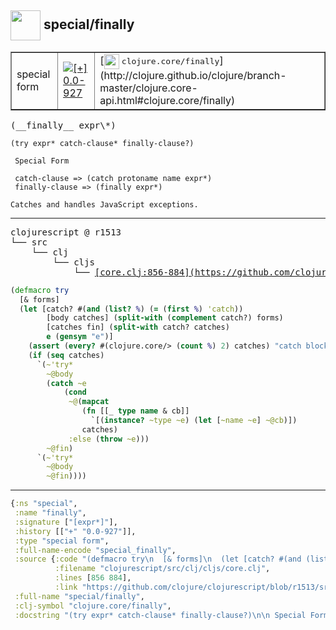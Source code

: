 ## <img width="48px" valign="middle" src="http://i.imgur.com/Hi20huC.png"> special/finally

 <table border="1">
<tr>
<td>special form</td>
<td><a href="https://github.com/cljsinfo/api-refs/tree/0.0-927"><img valign="middle" alt="[+] 0.0-927" src="https://img.shields.io/badge/+-0.0--927-lightgrey.svg"></a> </td>
<td>
[<img height="24px" valign="middle" src="http://i.imgur.com/1GjPKvB.png"> <samp>clojure.core/finally</samp>](http://clojure.github.io/clojure/branch-master/clojure.core-api.html#clojure.core/finally)
</td>
</tr>
</table>

 <samp>
(__finally__ expr\*)<br>
</samp>

```
(try expr* catch-clause* finally-clause?)

 Special Form

 catch-clause => (catch protoname name expr*)
 finally-clause => (finally expr*)

Catches and handles JavaScript exceptions.
```

---

 <pre>
clojurescript @ r1513
└── src
    └── clj
        └── cljs
            └── <ins>[core.clj:856-884](https://github.com/clojure/clojurescript/blob/r1513/src/clj/cljs/core.clj#L856-L884)</ins>
</pre>

```clj
(defmacro try
  [& forms]
  (let [catch? #(and (list? %) (= (first %) 'catch))
        [body catches] (split-with (complement catch?) forms)
        [catches fin] (split-with catch? catches)
        e (gensym "e")]
    (assert (every? #(clojure.core/> (count %) 2) catches) "catch block must specify a prototype and a name")
    (if (seq catches)
      `(~'try*
        ~@body
        (catch ~e
            (cond
             ~@(mapcat
                (fn [[_ type name & cb]]
                  `[(instance? ~type ~e) (let [~name ~e] ~@cb)])
                catches)
             :else (throw ~e)))
        ~@fin)
      `(~'try*
        ~@body
        ~@fin))))
```


---

```clj
{:ns "special",
 :name "finally",
 :signature ["[expr*]"],
 :history [["+" "0.0-927"]],
 :type "special form",
 :full-name-encode "special_finally",
 :source {:code "(defmacro try\n  [& forms]\n  (let [catch? #(and (list? %) (= (first %) 'catch))\n        [body catches] (split-with (complement catch?) forms)\n        [catches fin] (split-with catch? catches)\n        e (gensym \"e\")]\n    (assert (every? #(clojure.core/> (count %) 2) catches) \"catch block must specify a prototype and a name\")\n    (if (seq catches)\n      `(~'try*\n        ~@body\n        (catch ~e\n            (cond\n             ~@(mapcat\n                (fn [[_ type name & cb]]\n                  `[(instance? ~type ~e) (let [~name ~e] ~@cb)])\n                catches)\n             :else (throw ~e)))\n        ~@fin)\n      `(~'try*\n        ~@body\n        ~@fin))))",
          :filename "clojurescript/src/clj/cljs/core.clj",
          :lines [856 884],
          :link "https://github.com/clojure/clojurescript/blob/r1513/src/clj/cljs/core.clj#L856-L884"},
 :full-name "special/finally",
 :clj-symbol "clojure.core/finally",
 :docstring "(try expr* catch-clause* finally-clause?)\n\n Special Form\n\n catch-clause => (catch protoname name expr*)\n finally-clause => (finally expr*)\n\nCatches and handles JavaScript exceptions."}

```
